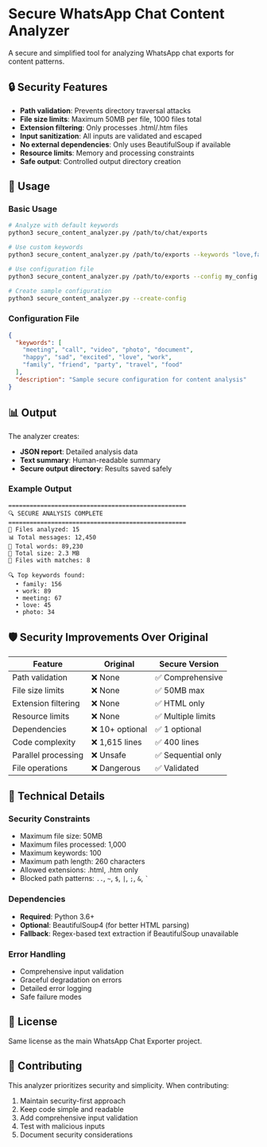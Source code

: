 # Secure WhatsApp Chat Content Analyzer

A secure and simplified tool for analyzing WhatsApp chat exports for content patterns.

## 🔒 Security Features

- **Path validation**: Prevents directory traversal attacks
- **File size limits**: Maximum 50MB per file, 1000 files total
- **Extension filtering**: Only processes .html/.htm files
- **Input sanitization**: All inputs are validated and escaped
- **No external dependencies**: Only uses BeautifulSoup if available
- **Resource limits**: Memory and processing constraints
- **Safe output**: Controlled output directory creation

## 🚀 Usage

### Basic Usage
```bash
# Analyze with default keywords
python3 secure_content_analyzer.py /path/to/chat/exports

# Use custom keywords
python3 secure_content_analyzer.py /path/to/exports --keywords "love,family,work,meeting"

# Use configuration file
python3 secure_content_analyzer.py /path/to/exports --config my_config.json

# Create sample configuration
python3 secure_content_analyzer.py --create-config
```

### Configuration File
```json
{
  "keywords": [
    "meeting", "call", "video", "photo", "document",
    "happy", "sad", "excited", "love", "work",
    "family", "friend", "party", "travel", "food"
  ],
  "description": "Sample secure configuration for content analysis"
}
```

## 📊 Output

The analyzer creates:
- **JSON report**: Detailed analysis data
- **Text summary**: Human-readable summary
- **Secure output directory**: Results saved safely

### Example Output
```
==================================================
🔍 SECURE ANALYSIS COMPLETE
==================================================
📁 Files analyzed: 15
📊 Total messages: 12,450
📝 Total words: 89,230
💾 Total size: 2.3 MB
🎯 Files with matches: 8

🔍 Top keywords found:
  • family: 156
  • work: 89
  • meeting: 67
  • love: 45
  • photo: 34
```

## 🛡️ Security Improvements Over Original

| Feature | Original | Secure Version |
|---------|----------|----------------|
| Path validation | ❌ None | ✅ Comprehensive |
| File size limits | ❌ None | ✅ 50MB max |
| Extension filtering | ❌ None | ✅ HTML only |
| Resource limits | ❌ None | ✅ Multiple limits |
| Dependencies | ❌ 10+ optional | ✅ 1 optional |
| Code complexity | ❌ 1,615 lines | ✅ 400 lines |
| Parallel processing | ❌ Unsafe | ✅ Sequential only |
| File operations | ❌ Dangerous | ✅ Validated |

## 🔧 Technical Details

### Security Constraints
- Maximum file size: 50MB
- Maximum files processed: 1,000
- Maximum keywords: 100
- Maximum path length: 260 characters
- Allowed extensions: .html, .htm only
- Blocked path patterns: `..`, `~`, `$`, `|`, `;`, `&`, `` ` ``

### Dependencies
- **Required**: Python 3.6+
- **Optional**: BeautifulSoup4 (for better HTML parsing)
- **Fallback**: Regex-based text extraction if BeautifulSoup unavailable

### Error Handling
- Comprehensive input validation
- Graceful degradation on errors
- Detailed error logging
- Safe failure modes

## 📝 License

Same license as the main WhatsApp Chat Exporter project.

## 🤝 Contributing

This analyzer prioritizes security and simplicity. When contributing:
1. Maintain security-first approach
2. Keep code simple and readable
3. Add comprehensive input validation
4. Test with malicious inputs
5. Document security considerations